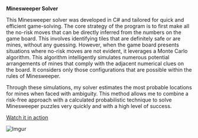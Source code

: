 **Minesweeper Solver**

This Minesweeper solver was developed in C# and tailored for quick and efficient game-solving. The core strategy of the program is to first make all the no-risk moves that can be directly inferred from the numbers on the game board. This involves identifying tiles that are definitely safe or are mines, without any guessing. However, when the game board presents situations where no-risk moves are not evident, it leverages a Monte Carlo algorithm. This algorithm intelligently simulates numerous potential arrangements of mines that comply with the adjacent numerical clues on the board. It considers only those configurations that are possible within the rules of Minesweeper.

Through these simulations, my solver estimates the most probable locations for mines when faced with ambiguity. This method allows me to combine a risk-free approach with a calculated probabilistic technique to solve Minesweeper puzzles very quickly and with a high level of success.

[Watch it in action](https://www.youtube.com/watch?v=sss7CKV68Ss)

![Imgur](https://imgur.com/3396BTO.jpg)
